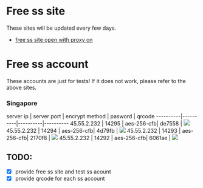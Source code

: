 # Free ss site

These sites will be updated every few days.

- [free ss site open with proxy on](https://t.netflybit.top/)

# Free ss account
These accounts are just for tests! If it does not work, please refer to the above sites.

### Singapore

server ip | server port | encrypt method | pasword | qrcode
----------|----------|----------|----------
45.55.2.232 | 14295 | aes-256-cfb| de7558 | <img src="raw.githubusercontent.com/jasonxia23/ssfree/master/files/qrcode/45.55.2.232-14295.png">
45.55.2.232 | 14294 | aes-256-cfb| 4d79fb | <img src="raw.githubusercontent.com/jasonxia23/ssfree/master/files/qrcode/45.55.2.232-14294.png">
45.55.2.232 | 14293 | aes-256-cfb| 2170f8 | <img src="raw.githubusercontent.com/jasonxia23/ssfree/master/files/qrcode/45.55.2.232-14293.png">
45.55.2.232 | 14292 | aes-256-cfb| 6061ae | <img src="raw.githubusercontent.com/jasonxia23/ssfree/master/files/qrcode/45.55.2.232-14292.png">

## TODO:
- [x] provide free ss site and test ss acount
- [x] provide qrcode for each ss account
